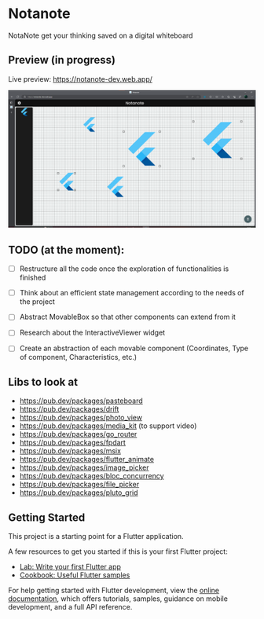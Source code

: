 # Notanote

NotaNote get your thinking saved on a digital whiteboard

## Preview (in progress)
Live preview: https://notanote-dev.web.app/

![Image](https://github.com/pragmatically-dev/notanote/blob/master/resources/notanote.png)


## TODO (at the moment):
- [ ] Restructure all the code once the exploration of functionalities is finished
- [ ] Think about an efficient state management according to the needs of the project
- [ ] Abstract MovableBox so that other components can extend from it
- [ ] Research about the InteractiveViewer widget
- [ ] Create an abstraction of each movable component (Coordinates, Type of component, Characteristics, etc.)


## Libs to look at
- https://pub.dev/packages/pasteboard
- https://pub.dev/packages/drift
- https://pub.dev/packages/photo_view
- https://pub.dev/packages/media_kit (to support video)
- https://pub.dev/packages/go_router
- https://pub.dev/packages/fpdart
- https://pub.dev/packages/msix
- https://pub.dev/packages/flutter_animate
- https://pub.dev/packages/image_picker
- https://pub.dev/packages/bloc_concurrency
- https://pub.dev/packages/file_picker
- https://pub.dev/packages/pluto_grid
## Getting Started

This project is a starting point for a Flutter application.

A few resources to get you started if this is your first Flutter project:

- [Lab: Write your first Flutter app](https://docs.flutter.dev/get-started/codelab)
- [Cookbook: Useful Flutter samples](https://docs.flutter.dev/cookbook)

For help getting started with Flutter development, view the
[online documentation](https://docs.flutter.dev/), which offers tutorials,
samples, guidance on mobile development, and a full API reference.